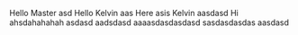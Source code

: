 Hello Master
asd
Hello
Kelvin
aas
Here asis Kelvin
aasdasd
Hi ahsdahahahah
asdasd
aadsdasd
aaaasdasdasdasd
sasdasdasdas
aasdasd
